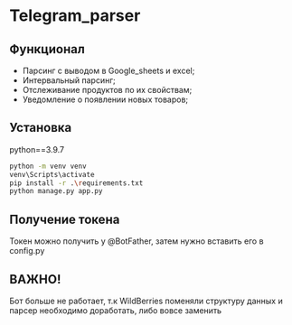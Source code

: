 # Telegram_parser

## Функционал
- Парсинг с выводом в Google_sheets и excel;
- Интервальный парсинг;
- Отслеживание продуктов по их свойствам;
- Уведомление о появлении новых товаров;

## Установка
python==3.9.7
```sh
python -m venv venv
venv\Scripts\activate
pip install -r .\requirements.txt
python manage.py app.py
```

## Получение токена
Токен можно получить у @BotFather, затем нужно вставить его в config.py

## ВАЖНО!
Бот больше не работает, т.к WildBerries поменяли структуру данных и парсер необходимо доработать, либо вовсе заменить
